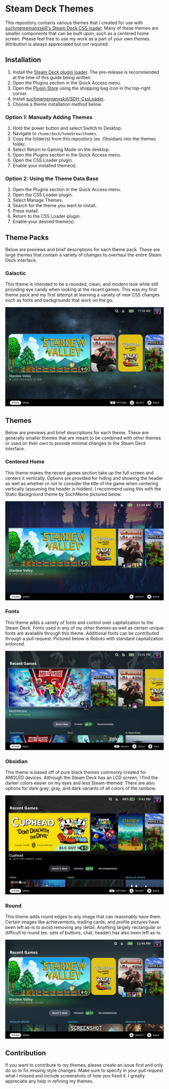 # Steam Deck Themes

This repository contains various themes that I created for use with [suchmememanyskill's Steam Deck CSS loader](https://github.com/suchmememanyskill/SDH-CssLoader). Many of these themes are smaller components that can be built upon, such as a centered home screen. Please feel free to use my work as a part of your own themes. Attribution is always appreciated but not required.


## Installation

1. Install the [Steam Deck plugin loader](https://github.com/SteamDeckHomebrew/decky-loader). The pre-release is recommended at the time of this guide being written.
1. Open the Plugins section in the Quick Access menu.
1. Open the [Plugin Store](https://beta.deckbrew.xyz/) using the shopping bag icon in the top-right corner.
1. Install [suchmememanyskill/SDH-CssLoader](https://github.com/suchmememanyskill/SDH-CssLoader).
2. Choose a theme installation method below.

### Option 1: Manually Adding Themes
1. Hold the power button and select Switch to Desktop.
1. Navigate to `/home/deck/homebrew/themes`.
1. Copy the folder(s) from this repository (ex. Obsidian) into the themes folder.
1. Select Return to Gaming Mode on the desktop.
1. Open the Plugins section in the Quick Access menu.
1. Open the CSS Loader plugin.
1. Enable your installed theme(s).

### Option 2: Using the Theme Data Base
1. Open the Plugins section in the Quick Access menu.
1. Open the CSS Loader plugin.
1. Select Manage Themes.
1. Search for the theme you want to install.
1. Press install.
1. Return to the CSS Loader plugin.
1. Enable your desired theme(s).
   
## Theme Packs

Below are previews and brief descriptions for each theme pack. These are large themes that contain a variety of changes to overhaul the entire Steam Deck interface.

### Galactic

This theme is intended to be a rounded, clean, and modern look while still providing eye candy when looking at the recent games. This was my first theme pack and my
first attempt at learning a variety of new CSS changes such as fonts and backgrounds that work on the go.

![Galactic theme pack](./galactic-preview.jpg)

## Themes

Below are previews and brief descriptions for each theme. These are generally smaller themes that are meant to be combined with other themes or used on their own to
provide minimal changes to the Steam Deck interface.

### Centered Home

This theme makes the recent games section take up the full screen and centers it vertically. Options are provided for hiding and showing the header as well as whether
or not to consider the title of the game when centering vertically (assuming the header is hidden). I recommend using this with the Static Background theme by SuchMeme
pictured below.

![Centered Home theme](./centered-home-preview.jpg)

### Fonts

This theme adds a variety of fonts and control over capitalization to the Steam Deck. Fonts used in any of my other themes as well as certain unique fonts are available
through this theme. Additional fonts can be contributed through a pull request. Pictured below is Roboto with standard capitalization enforced.

![Fonts preview](./fonts-preview.jpg)

### Obsidian

This theme is based off of pure black themes commonly created for AMOLED devices. Although the Steam Deck has an LCD screen, I find the darker colors easier on my eyes
and less Steam-themed. There are also options for dark gray, gray, and dark variants of all colors of the rainbow.

![Obsidian theme](./obsidian-preview.png)

### Round

This theme adds round edges to any image that can reasonably have them. Certain images like achievements, trading cards, and profile pictures have been left as-is to
avoid removing any detail. Anything largely rectangular or difficult to round (ex. sets of buttons, chat, header) has also been left as-is.

![Round theme](./round-preview.jpg)

## Contribution

If you want to contribute to my themes, please create an issue first and only do so to fix missing style changes. Make sure to specify in your pull request what I
missed and include screenshots of how you fixed it. I greatly appreciate any help in refining my themes.
